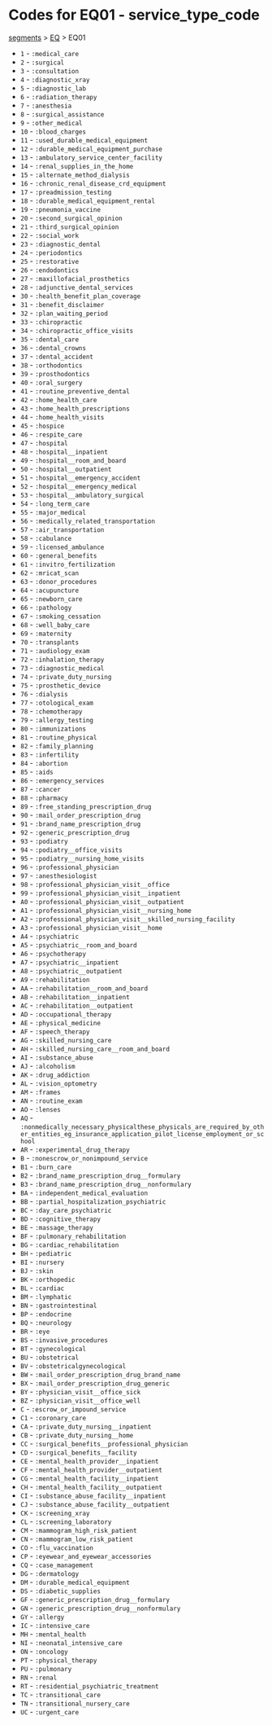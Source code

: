 # Codes for EQ01 - service_type_code
[segments](../segments.md) > [EQ](../segments/EQ.md) > EQ01
* `1` - `:medical_care`
* `2` - `:surgical`
* `3` - `:consultation`
* `4` - `:diagnostic_xray`
* `5` - `:diagnostic_lab`
* `6` - `:radiation_therapy`
* `7` - `:anesthesia`
* `8` - `:surgical_assistance`
* `9` - `:other_medical`
* `10` - `:blood_charges`
* `11` - `:used_durable_medical_equipment`
* `12` - `:durable_medical_equipment_purchase`
* `13` - `:ambulatory_service_center_facility`
* `14` - `:renal_supplies_in_the_home`
* `15` - `:alternate_method_dialysis`
* `16` - `:chronic_renal_disease_crd_equipment`
* `17` - `:preadmission_testing`
* `18` - `:durable_medical_equipment_rental`
* `19` - `:pneumonia_vaccine`
* `20` - `:second_surgical_opinion`
* `21` - `:third_surgical_opinion`
* `22` - `:social_work`
* `23` - `:diagnostic_dental`
* `24` - `:periodontics`
* `25` - `:restorative`
* `26` - `:endodontics`
* `27` - `:maxillofacial_prosthetics`
* `28` - `:adjunctive_dental_services`
* `30` - `:health_benefit_plan_coverage`
* `31` - `:benefit_disclaimer`
* `32` - `:plan_waiting_period`
* `33` - `:chiropractic`
* `34` - `:chiropractic_office_visits`
* `35` - `:dental_care`
* `36` - `:dental_crowns`
* `37` - `:dental_accident`
* `38` - `:orthodontics`
* `39` - `:prosthodontics`
* `40` - `:oral_surgery`
* `41` - `:routine_preventive_dental`
* `42` - `:home_health_care`
* `43` - `:home_health_prescriptions`
* `44` - `:home_health_visits`
* `45` - `:hospice`
* `46` - `:respite_care`
* `47` - `:hospital`
* `48` - `:hospital__inpatient`
* `49` - `:hospital__room_and_board`
* `50` - `:hospital__outpatient`
* `51` - `:hospital__emergency_accident`
* `52` - `:hospital__emergency_medical`
* `53` - `:hospital__ambulatory_surgical`
* `54` - `:long_term_care`
* `55` - `:major_medical`
* `56` - `:medically_related_transportation`
* `57` - `:air_transportation`
* `58` - `:cabulance`
* `59` - `:licensed_ambulance`
* `60` - `:general_benefits`
* `61` - `:invitro_fertilization`
* `62` - `:mricat_scan`
* `63` - `:donor_procedures`
* `64` - `:acupuncture`
* `65` - `:newborn_care`
* `66` - `:pathology`
* `67` - `:smoking_cessation`
* `68` - `:well_baby_care`
* `69` - `:maternity`
* `70` - `:transplants`
* `71` - `:audiology_exam`
* `72` - `:inhalation_therapy`
* `73` - `:diagnostic_medical`
* `74` - `:private_duty_nursing`
* `75` - `:prosthetic_device`
* `76` - `:dialysis`
* `77` - `:otological_exam`
* `78` - `:chemotherapy`
* `79` - `:allergy_testing`
* `80` - `:immunizations`
* `81` - `:routine_physical`
* `82` - `:family_planning`
* `83` - `:infertility`
* `84` - `:abortion`
* `85` - `:aids`
* `86` - `:emergency_services`
* `87` - `:cancer`
* `88` - `:pharmacy`
* `89` - `:free_standing_prescription_drug`
* `90` - `:mail_order_prescription_drug`
* `91` - `:brand_name_prescription_drug`
* `92` - `:generic_prescription_drug`
* `93` - `:podiatry`
* `94` - `:podiatry__office_visits`
* `95` - `:podiatry__nursing_home_visits`
* `96` - `:professional_physician`
* `97` - `:anesthesiologist`
* `98` - `:professional_physician_visit__office`
* `99` - `:professional_physician_visit__inpatient`
* `A0` - `:professional_physician_visit__outpatient`
* `A1` - `:professional_physician_visit__nursing_home`
* `A2` - `:professional_physician_visit__skilled_nursing_facility`
* `A3` - `:professional_physician_visit__home`
* `A4` - `:psychiatric`
* `A5` - `:psychiatric__room_and_board`
* `A6` - `:psychotherapy`
* `A7` - `:psychiatric__inpatient`
* `A8` - `:psychiatric__outpatient`
* `A9` - `:rehabilitation`
* `AA` - `:rehabilitation__room_and_board`
* `AB` - `:rehabilitation__inpatient`
* `AC` - `:rehabilitation__outpatient`
* `AD` - `:occupational_therapy`
* `AE` - `:physical_medicine`
* `AF` - `:speech_therapy`
* `AG` - `:skilled_nursing_care`
* `AH` - `:skilled_nursing_care__room_and_board`
* `AI` - `:substance_abuse`
* `AJ` - `:alcoholism`
* `AK` - `:drug_addiction`
* `AL` - `:vision_optometry`
* `AM` - `:frames`
* `AN` - `:routine_exam`
* `AO` - `:lenses`
* `AQ` - `:nonmedically_necessary_physicalthese_physicals_are_required_by_other_entities_eg_insurance_application_pilot_license_employment_or_school`
* `AR` - `:experimental_drug_therapy`
* `B` - `:nonescrow_or_nonimpound_service`
* `B1` - `:burn_care`
* `B2` - `:brand_name_prescription_drug__formulary`
* `B3` - `:brand_name_prescription_drug__nonformulary`
* `BA` - `:independent_medical_evaluation`
* `BB` - `:partial_hospitalization_psychiatric`
* `BC` - `:day_care_psychiatric`
* `BD` - `:cognitive_therapy`
* `BE` - `:massage_therapy`
* `BF` - `:pulmonary_rehabilitation`
* `BG` - `:cardiac_rehabilitation`
* `BH` - `:pediatric`
* `BI` - `:nursery`
* `BJ` - `:skin`
* `BK` - `:orthopedic`
* `BL` - `:cardiac`
* `BM` - `:lymphatic`
* `BN` - `:gastrointestinal`
* `BP` - `:endocrine`
* `BQ` - `:neurology`
* `BR` - `:eye`
* `BS` - `:invasive_procedures`
* `BT` - `:gynecological`
* `BU` - `:obstetrical`
* `BV` - `:obstetricalgynecological`
* `BW` - `:mail_order_prescription_drug_brand_name`
* `BX` - `:mail_order_prescription_drug_generic`
* `BY` - `:physician_visit__office_sick`
* `BZ` - `:physician_visit__office_well`
* `C` - `:escrow_or_impound_service`
* `C1` - `:coronary_care`
* `CA` - `:private_duty_nursing__inpatient`
* `CB` - `:private_duty_nursing__home`
* `CC` - `:surgical_benefits__professional_physician`
* `CD` - `:surgical_benefits__facility`
* `CE` - `:mental_health_provider__inpatient`
* `CF` - `:mental_health_provider__outpatient`
* `CG` - `:mental_health_facility__inpatient`
* `CH` - `:mental_health_facility__outpatient`
* `CI` - `:substance_abuse_facility__inpatient`
* `CJ` - `:substance_abuse_facility__outpatient`
* `CK` - `:screening_xray`
* `CL` - `:screening_laboratory`
* `CM` - `:mammogram_high_risk_patient`
* `CN` - `:mammogram_low_risk_patient`
* `CO` - `:flu_vaccination`
* `CP` - `:eyewear_and_eyewear_accessories`
* `CQ` - `:case_management`
* `DG` - `:dermatology`
* `DM` - `:durable_medical_equipment`
* `DS` - `:diabetic_supplies`
* `GF` - `:generic_prescription_drug__formulary`
* `GN` - `:generic_prescription_drug__nonformulary`
* `GY` - `:allergy`
* `IC` - `:intensive_care`
* `MH` - `:mental_health`
* `NI` - `:neonatal_intensive_care`
* `ON` - `:oncology`
* `PT` - `:physical_therapy`
* `PU` - `:pulmonary`
* `RN` - `:renal`
* `RT` - `:residential_psychiatric_treatment`
* `TC` - `:transitional_care`
* `TN` - `:transitional_nursery_care`
* `UC` - `:urgent_care`
